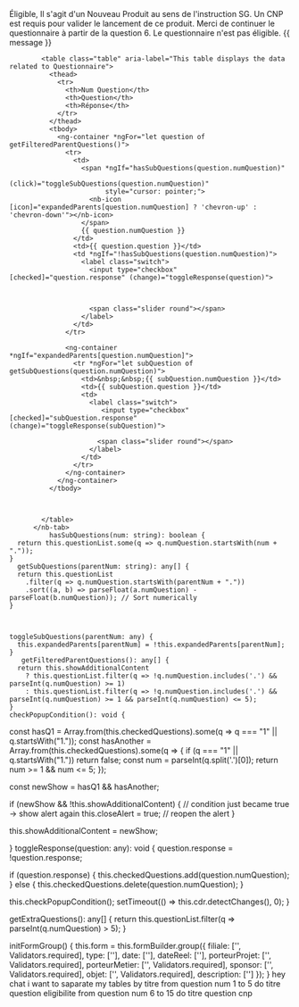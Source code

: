  <nb-tab tabTitle="Questionnaire" style="width: 780px; height: 600px;">
            <nb-alert *ngIf="showAdditionalContent && closeAlert" status="success"  >
              Éligible, Il s'agit d'un Nouveau Produit au sens de l'instruction SG. 
              Un CNP est requis pour valider le lancement de ce produit. Merci de continuer le questionnaire à partir de la question 6.
            </nb-alert>
             <nb-alert *ngIf="!showAdditionalContent && closeAlert" status="danger"  >
              Le questionnaire n'est pas éligible.
            </nb-alert>
            <nb-alert *ngIf="message && showAdditionalContent" status="info"  (close)="message = ''">
              {{ message }}
            </nb-alert>

            <table class="table" aria-label="This table displays the data related to Questionnaire">
              <thead>
                <tr>
                  <th>Num Question</th>
                  <th>Question</th>
                  <th>Réponse</th>
                </tr>
              </thead>
              <tbody>
                <ng-container *ngFor="let question of getFilteredParentQuestions()">
                  <tr>
                    <td>
                      <span *ngIf="hasSubQuestions(question.numQuestion)"
                            (click)="toggleSubQuestions(question.numQuestion)"
                            style="cursor: pointer;">
                        <nb-icon [icon]="expandedParents[question.numQuestion] ? 'chevron-up' : 'chevron-down'"></nb-icon>
                      </span>
                      {{ question.numQuestion }}
                    </td>
                    <td>{{ question.question }}</td>
                    <td *ngIf="!hasSubQuestions(question.numQuestion)">
                      <label class="switch">
                        <input type="checkbox" [checked]="question.response" (change)="toggleResponse(question)"> 
                      
                        
                        
                        <span class="slider round"></span>
                      </label>
                    </td>
                  </tr>
          
                  <ng-container *ngIf="expandedParents[question.numQuestion]">
                    <tr *ngFor="let subQuestion of getSubQuestions(question.numQuestion)">
                      <td>&nbsp;&nbsp;{{ subQuestion.numQuestion }}</td> 
                      <td>{{ subQuestion.question }}</td>
                      <td>
                        <label class="switch">
                           <input type="checkbox" [checked]="subQuestion.response" (change)="toggleResponse(subQuestion)"> 
                         
                          <span class="slider round"></span>
                        </label>
                      </td>
                    </tr>
                  </ng-container>
                </ng-container>
              </tbody> 


            
            </table>
          </nb-tab>
              hasSubQuestions(num: string): boolean {
      return this.questionList.some(q => q.numQuestion.startsWith(num + "."));
    }
      getSubQuestions(parentNum: string): any[] {
      return this.questionList
        .filter(q => q.numQuestion.startsWith(parentNum + "."))
        .sort((a, b) => parseFloat(a.numQuestion) - parseFloat(b.numQuestion)); // Sort numerically
    }



    toggleSubQuestions(parentNum: any) {
      this.expandedParents[parentNum] = !this.expandedParents[parentNum];
    }
       getFilteredParentQuestions(): any[] {
      return this.showAdditionalContent
        ? this.questionList.filter(q => !q.numQuestion.includes('.') && parseInt(q.numQuestion) >= 1)
        : this.questionList.filter(q => !q.numQuestion.includes('.') && parseInt(q.numQuestion) >= 1 && parseInt(q.numQuestion) <= 5);
    }
    checkPopupCondition(): void {
  const hasQ1 = Array.from(this.checkedQuestions).some(q => q === "1" || q.startsWith("1."));
  const hasAnother = Array.from(this.checkedQuestions).some(q => {
    if (q === "1" || q.startsWith("1.")) return false;
    const num = parseInt(q.split('.')[0]);
    return num >= 1 && num <= 5;
  });

  const newShow = hasQ1 && hasAnother;

  if (newShow && !this.showAdditionalContent) {
    // condition just became true → show alert again
    this.closeAlert = true; // reopen the alert
  }

  this.showAdditionalContent = newShow;

}
toggleResponse(question: any): void {
  question.response = !question.response;

  if (question.response) {
    this.checkedQuestions.add(question.numQuestion);
  } else {
    this.checkedQuestions.delete(question.numQuestion);
  }

  this.checkPopupCondition();
  setTimeout(() => this.cdr.detectChanges(), 0);
}

  getExtraQuestions(): any[] {
    return this.questionList.filter(q => parseInt(q.numQuestion) > 5);
  }


  initFormGroup() {
    this.form = this.formBuilder.group({
      filiale: ['', Validators.required],
      type: [''],
      date: [''],
      dateReel: [''],
      porteurProjet: ['', Validators.required],
      porteurMetier: ['', Validators.required],
      sponsor: ['', Validators.required],
      objet: ['', Validators.required],
      description: ['']
    });
  }
hey chat i want to saparate my tables by titre from question num 1 to 5 do titre question eligibilite from question num 6 to 15 do titre question cnp
